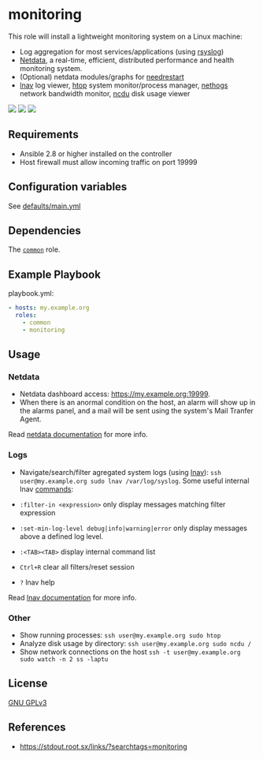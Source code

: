 monitoring
=============

This role will install a lightweight monitoring system on a Linux machine:
 - Log aggregation for most services/applications (using [rsyslog](https://en.wikipedia.org/wiki/Rsyslog))
 - [Netdata](https://my-netdata.io/), a real-time, efficient, distributed performance and health monitoring system.
 - (Optional) netdata modules/graphs for [needrestart](https://gitlab.com/nodiscc/netdata-needrestart)
 - [lnav](http://lnav.org/) log viewer, [htop](https://hisham.hm/htop/) system monitor/process manager, [nethogs](https://github.com/raboof/nethogs) network bandwidth monitor, [ncdu](https://en.wikipedia.org/wiki/Ncdu) disk usage viewer

[![](https://screenshots.debian.net/screenshots/000/015/229/thumb.png)](https://screenshots.debian.net/package/netdata)
[![](https://screenshots.debian.net/screenshots/000/010/371/thumb.png)](https://screenshots.debian.net/package/lnav)
[![](https://screenshots.debian.net/screenshots/000/014/778/thumb.png)](https://screenshots.debian.net/package/htop)

Requirements
------------

- Ansible 2.8 or higher installed on the controller
- Host firewall must allow incoming traffic on port 19999


Configuration variables
-----------------------

See [defaults/main.yml](defaults/main.yml)


Dependencies
------------

The [`common`](https://gitlab.com/nodiscc/ansible-xsrv-common) role.


Example Playbook
----------------

playbook.yml:

```yaml
- hosts: my.example.org
  roles:
    - common
    - monitoring
```

Usage
-----

### Netdata

- Netdata dashboard access: https://my.example.org:19999.
- When there is an anormal condition on the host, an alarm will show up in the alarms panel, and a mail will be sent using the system's Mail Tranfer Agent.

Read [netdata documentation](https://docs.netdata.cloud/) for more info.

### Logs

- Navigate/search/filter agregated system logs (using [lnav](https://lnav.org/)): `ssh user@my.example.org sudo lnav /var/log/syslog`. Some useful internal lnav [commands](https://lnav.readthedocs.io/en/latest/):

- `:filter-in <expression>` only display messages matching filter expression
- `:set-min-log-level debug|info|warning|error` only display messages above a defined log level.
- `:<TAB><TAB>` display internal command list
- `Ctrl+R` clear all filters/reset session
- `?` lnav help

Read [lnav documentation]() for more info.

### Other

- Show running processes: `ssh user@my.example.org sudo htop`
- Analyze disk usage by directory: `ssh user@my.example.org sudo ncdu /`
- Show network connections on the host `ssh -t user@my.example.org sudo watch -n 2 ss -laptu`


License
-------

[GNU GPLv3](../../LICENSE)


References
-----------------

- https://stdout.root.sx/links/?searchtags=monitoring
